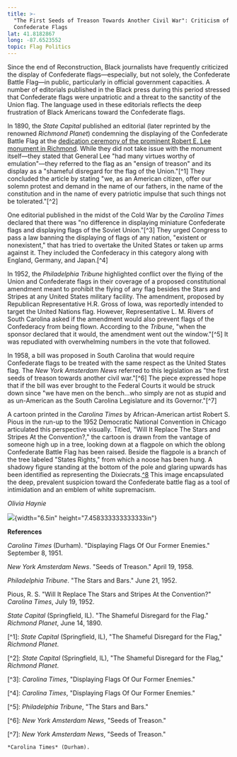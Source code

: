 ```yaml
---
title: >-
  "The First Seeds of Treason Towards Another Civil War": Criticism of
  Confederate Flags
lat: 41.8182867
long: -87.6523552
topic: Flag Politics
---
```

Since the end of Reconstruction, Black journalists have frequently criticized the display of Confederate flags—especially, but not solely, the Confederate Battle Flag—in public, particularly in official government capacities. A number of editorials published in the Black press during this period stressed that Confederate flags were unpatriotic and a threat to the sanctity of the Union flag. The language used in these editorials reflects the deep frustration of Black Americans toward the Confederate flags.

In 1890, the _State Capital_ published an editorial (later reprinted by the renowned _Richmond Planet_) condemning the displaying of the Confederate Battle Flag at the [dedication ceremony of the prominent Robert E. Lee monument in Richmond](https://falseimage.pennds.org/essay/Lee-in-Richmond-Forging-Heavier-Chains). While they did not take issue with the monument itself—they stated that General Lee "had many virtues worthy of emulation"—they referred to the flag as an "ensign of treason" and its display as a "shameful disregard for the flag of the Union."\[^1] They concluded the article by stating "we, as an American citizen, offer our solemn protest and demand in the name of our fathers, in the name of the constitution and in the name of every patriotic impulse that such things not be tolerated."\[^2]

One editorial published in the midst of the Cold War by the _Carolina Times_ declared that there was "no difference in displaying miniature Confederate flags and displaying flags of the Soviet Union."\[^3] They urged Congress to pass a law banning the displaying of flags of any nation, "existent or nonexistent," that has tried to overtake the United States or taken up arms against it. They included the Confederacy in this category along with England, Germany, and Japan.\[^4]

In 1952, the _Philadelphia Tribune_ highlighted conflict over the flying of the Union and Confederate flags in their coverage of a proposed constitutional amendment meant to prohibit the flying of any flag besides the Stars and Stripes at any United States military facility. The amendment, proposed by Republican Representative H.R. Gross of Iowa, was reportedly intended to target the United Nations flag. However, Representative L. M. Rivers of South Carolina asked if the amendment would also prevent flags of the Confederacy from being flown. According to the _Tribune_, "when the sponsor declared that it would, the amendment went out the window."\[^5] It was repudiated with overwhelming numbers in the vote that followed.

In 1958, a bill was proposed in South Carolina that would require Confederate flags to be treated with the same respect as the United States flag. The _New York Amsterdam News_ referred to this legislation as "the first seeds of treason towards another civil war."\[^6] The piece expressed hope that if the bill was ever brought to the Federal Courts it would be struck down since "we have men on the bench...who simply are not as stupid and as un-American as the South Carolina Legislature and its Governor."\[^7]

A cartoon printed in the _Carolina Times_ by African-American artist Robert S. Pious in the run-up to the 1952 Democratic National Convention in Chicago articulated this perspective visually. Titled, "Will It Replace The Stars and Stripes At the Convention?," the cartoon is drawn from the vantage of someone high up in a tree, looking down at a flagpole on which the oblong Confederate Battle Flag has been raised. Beside the flagpole is a branch of the tree labeled "States Rights," from which a noose has been hung. A shadowy figure standing at the bottom of the pole and glaring upwards has been identified as representing the Dixiecrats.[^8](Pious, "Will It Replace The Stars and Stripes At the Convention?") This image encapsulated the deep, prevalent suspicion toward the Confederate battle flag as a tool of intimidation and an emblem of white supremacism.

_Olivia Haynie_

![](media/image1.jpg){width="6.5in" height="7.458333333333333in"}



**References**

_Carolina Times_ (Durham). "Displaying Flags Of Our Former Enemies." September 8, 1951.

_New York Amsterdam News_. "Seeds of Treason." April 19, 1958.

_Philadelphia Tribune_. "The Stars and Bars." June 21, 1952.

Pious, R. S. "Will It Replace The Stars and Stripes At the Convention?" _Carolina Times_, July 19, 1952.

_State Capital_ (Springfield, IL). "The Shameful Disregard for the Flag." _Richmond Planet_, June 14, 1890.

\[^1]: _State Capital_ (Springfield, IL), "The Shameful Disregard for the Flag," _Richmond Planet_.

\[^2]: _State Capital_ (Springfield, IL), "The Shameful Disregard for the Flag," _Richmond Planet_.

\[^3]: _Carolina Times_, "Displaying Flags Of Our Former Enemies."

\[^4]: _Carolina Times_, "Displaying Flags Of Our Former Enemies."

\[^5]: _Philadelphia Tribune_, "The Stars and Bars."

\[^6]: _New York Amsterdam News_, "Seeds of Treason."

\[^7]: _New York Amsterdam News_, "Seeds of Treason."

```
*Carolina Times* (Durham).
```
